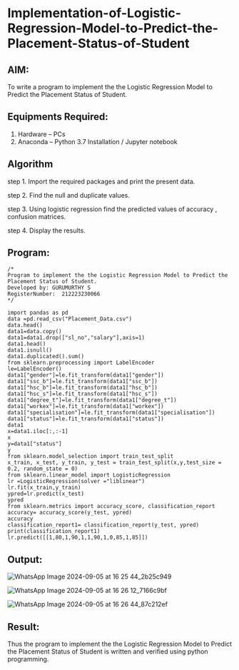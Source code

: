 # Implementation-of-Logistic-Regression-Model-to-Predict-the-Placement-Status-of-Student

## AIM:
To write a program to implement the the Logistic Regression Model to Predict the Placement Status of Student.

## Equipments Required:
1. Hardware – PCs
2. Anaconda – Python 3.7 Installation / Jupyter notebook

## Algorithm
step 1. Import the required packages and print the present data.

step 2. Find the null and duplicate values.

step 3. Using logistic regression find the predicted values of accuracy , confusion matrices.

step 4. Display the results.

## Program:
```
/*
Program to implement the the Logistic Regression Model to Predict the Placement Status of Student.
Developed by: GURUMURTHY S
RegisterNumber:  212223230066
*/

import pandas as pd
data =pd.read_csv("Placement_Data.csv")
data.head()
data1=data.copy()
data1=data1.drop(["sl_no","salary"],axis=1)
data1.head()
data1.isnull()
data1.duplicated().sum()
from sklearn.preprocessing import LabelEncoder
le=LabelEncoder()
data1["gender"]=le.fit_transform(data1["gender"])
data1["ssc_b"]=le.fit_transform(data1["ssc_b"])
data1["hsc_b"]=le.fit_transform(data1["hsc_b"])
data1["hsc_s"]=le.fit_transform(data1["hsc_s"])
data1["degree_t"]=le.fit_transform(data1["degree_t"])
data1["workex"]=le.fit_transform(data1["workex"])
data1["specialisation"]=le.fit_transform(data1["specialisation"])
data1["status"]=le.fit_transform(data1["status"])
data1
x=data1.iloc[:,:-1]
x
y=data1["status"]
y
from sklearn.model_selection import train_test_split
x_train, x_test, y_train, y_test = train_test_split(x,y,test_size = 0.2, random_state = 0)
from sklearn.linear_model import LogisticRegression
lr =LogisticRegression(solver ="liblinear")
lr.fit(x_train,y_train)
ypred=lr.predict(x_test)
ypred
from sklearn.metrics import accuracy_score, classification_report
accuracy= accuracy_score(y_test, ypred)
accuracy
classification_report1= classification_report(y_test, ypred)
print(classification_report1)
lr.predict([[1,80,1,90,1,1,90,1,0,85,1,85]])

```

## Output:

![WhatsApp Image 2024-09-05 at 16 25 44_2b25c949](https://github.com/user-attachments/assets/c5782944-3943-467d-b912-0f39c1d725a2)


![WhatsApp Image 2024-09-05 at 16 26 12_7166c9bf](https://github.com/user-attachments/assets/c6c5df57-66ae-4504-98de-792b2561e8a6)



![WhatsApp Image 2024-09-05 at 16 26 44_87c212ef](https://github.com/user-attachments/assets/81207e4a-89bf-43e1-92c4-1a5fe0beec66)


## Result:
Thus the program to implement the the Logistic Regression Model to Predict the Placement Status of Student is written and verified using python programming.
